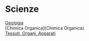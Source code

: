 # Scienze
[Geologia](Geologia)  
[Chimica Organica](Chimica Organica)  
[Tessuti, Organi, Apparati](Scienze_20210111)  
